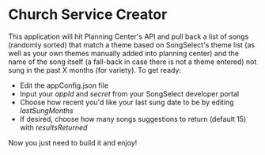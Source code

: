 # Church Service Creator

This application will hit Planning Center's API and pull back a list of songs (randomly sorted) that match a theme based on SongSelect's theme list (as well as your own themes manually added into planning center) and the name of the song itself (a fall-back in case there is not a theme entered) not sung in the past X months (for variety). To get ready:
 - Edit the appConfig.json file
 - Input your _appId_ and _secret_ from your SongSelect developer portal
 - Choose how recent you'd like your last sung date to be by editing _lastSungMonths_
 - If desired, choose how many songs suggestions to return (default 15) with _resultsReturned_
 
Now you just need to build it and enjoy!